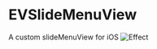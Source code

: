 # EVSlideMenuView
A custom slideMenuView for iOS
![Effect](https://github.com/iwevonn/EVSlideMenuView/Effect.gif)